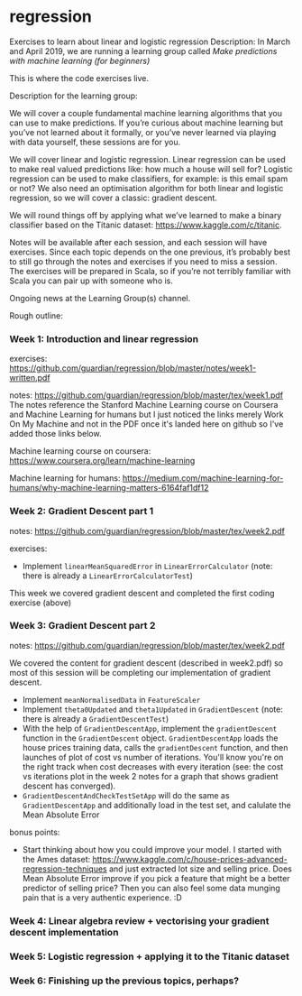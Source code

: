 # regression
Exercises to learn about linear and logistic regression
Description:
In March and April 2019, we are running a learning group called _Make predictions with machine learning (for beginners)_

This is where the code exercises live.

Description for the learning group:

We will cover a couple fundamental machine learning algorithms that you can use to make predictions. If you’re 
curious about machine learning but you’ve not learned about it formally, or you’ve never learned via playing with data 
yourself, these sessions are for you. 

We will cover linear and logistic regression. Linear regression can be used to make real valued predictions like: 
how much a house will sell for? Logistic regression can be used to make classifiers, for example: is this email spam or 
not? We also need an optimisation algorithm for both linear and logistic regression, so we will cover a classic: gradient 
descent.  

We will round things off by applying what we’ve learned to make a binary classifier based on the Titanic dataset: 
https://www.kaggle.com/c/titanic. 

Notes will be available after each session, and each session will have exercises. Since each topic depends on the one 
previous, it’s probably best to still go through the notes and exercises if you need to miss a session. The exercises will be prepared in Scala, so if you’re not terribly familiar with Scala you can pair up with someone who is. 

Ongoing news at the Learning Group(s) channel. 

Rough outline:

### Week 1: Introduction and linear regression

exercises: https://github.com/guardian/regression/blob/master/notes/week1-written.pdf

notes: https://github.com/guardian/regression/blob/master/tex/week1.pdf
The notes reference the Stanford Machine Learning course on Coursera and Machine Learning for humans but I just noticed the links merely Work On My Machine and not in the PDF once it's landed here on github so I've added those links below. 

Machine learning course on coursera: https://www.coursera.org/learn/machine-learning

Machine learning for humans: https://medium.com/machine-learning-for-humans/why-machine-learning-matters-6164faf1df12

### Week 2: Gradient Descent part 1

notes: https://github.com/guardian/regression/blob/master/tex/week2.pdf

exercises:
- Implement `linearMeanSquaredError` in `LinearErrorCalculator` (note: there is already a `LinearErrorCalculatorTest`)

This week we covered gradient descent and completed the first coding exercise (above)

### Week 3: Gradient Descent part 2 
notes: https://github.com/guardian/regression/blob/master/tex/week2.pdf

We covered the content for gradient descent (described in week2.pdf) so most of this session will be completing our implementation of gradient descent. 

- Implement `meanNormalisedData` in `FeatureScaler`
- Implement `theta0Updated` and `theta1Updated` in `GradientDescent` (note: there is already a `GradientDescentTest`)
- With the help of `GradientDescentApp`, implement the `gradientDescent` function in the `GradientDescent` object. `GradientDescentApp` loads the house prices training data, calls the `gradientDescent` function, and then launches of plot of cost vs number of iterations. You'll know you're on the right track when cost decreases with every iteration (see: the cost vs iterations plot in the week 2 notes for a graph that shows gradient descent has converged). 
- `GradientDescentAndCheckTestSetApp` will do the same as `GradientDescentApp` and additionally load in the test set, and calulate the Mean Absolute Error

bonus points:

- Start thinking about how you could improve your model. I started with the Ames dataset: https://www.kaggle.com/c/house-prices-advanced-regression-techniques and just extracted lot size and selling price. Does Mean Absolute Error improve if you pick a feature that might be a better predictor of selling price? Then you can also feel some data munging pain that is a very authentic experience. :D

### Week 4: Linear algebra review + vectorising your gradient descent implementation

### Week 5: Logistic regression + applying it to the Titanic dataset

### Week 6: Finishing up the previous topics, perhaps? 
